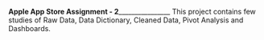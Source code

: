 ______Apple App Store Assignment - 2______________________
This project contains few studies of Raw Data, Data Dictionary, Cleaned Data, Pivot Analysis and Dashboards.

